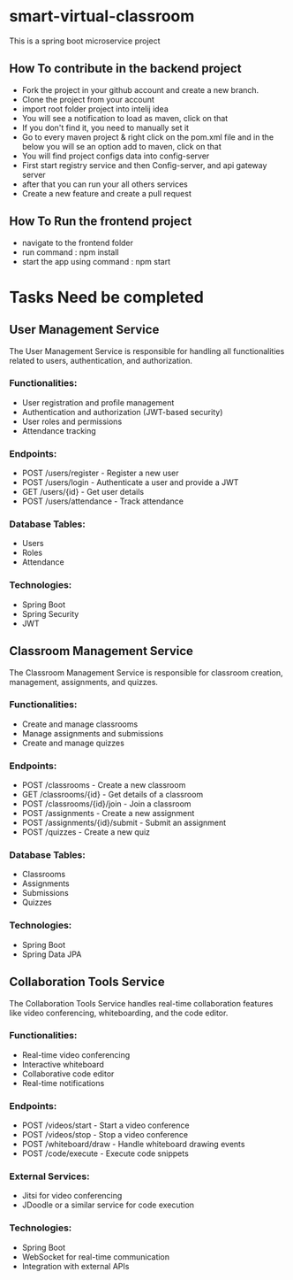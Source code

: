 # smart-virtual-classroom
This is a spring boot microservice project 


## How To contribute in the backend project 

 * Fork the project in your github account and create a new branch.
 * Clone the project from your account
 * import root folder project into intelij idea
 * You will see a notification to load as maven, click on that
 * If you don't find it, you need to manually set it
 * Go to every maven project & right click on the pom.xml file and in the below you will se an option add to maven, click on that
 * You will find project configs data into config-server
 * First start registry service and then Config-server, and api gateway server
 * after that you can run your all others services
 * Create a new feature and create a pull request 

## How To Run the frontend project

 * navigate to the frontend folder
 * run command : npm install
 * start the app using command : npm start



 # Tasks Need be completed 


## User Management Service
The User Management Service is responsible for handling all functionalities related to users, authentication, and authorization.

### Functionalities:
- User registration and profile management
- Authentication and authorization (JWT-based security)
- User roles and permissions
- Attendance tracking

### Endpoints:
- POST /users/register - Register a new user
- POST /users/login - Authenticate a user and provide a JWT
- GET /users/{id} - Get user details
- POST /users/attendance - Track attendance

### Database Tables:
- Users
- Roles
- Attendance

### Technologies:
- Spring Boot
- Spring Security
- JWT

## Classroom Management Service
The Classroom Management Service is responsible for classroom creation, management, assignments, and quizzes.

### Functionalities:
- Create and manage classrooms
- Manage assignments and submissions
- Create and manage quizzes

### Endpoints:
- POST /classrooms - Create a new classroom
- GET /classrooms/{id} - Get details of a classroom
- POST /classrooms/{id}/join - Join a classroom
- POST /assignments - Create a new assignment
- POST /assignments/{id}/submit - Submit an assignment
- POST /quizzes - Create a new quiz

### Database Tables:
- Classrooms
- Assignments
- Submissions
- Quizzes

### Technologies:
- Spring Boot
- Spring Data JPA

## Collaboration Tools Service
The Collaboration Tools Service handles real-time collaboration features like video conferencing, whiteboarding, and the code editor.

### Functionalities:
- Real-time video conferencing
- Interactive whiteboard
- Collaborative code editor
- Real-time notifications

### Endpoints:
- POST /videos/start - Start a video conference
- POST /videos/stop - Stop a video conference
- POST /whiteboard/draw - Handle whiteboard drawing events
- POST /code/execute - Execute code snippets

### External Services:
- Jitsi for video conferencing
- JDoodle or a similar service for code execution

### Technologies:
- Spring Boot
- WebSocket for real-time communication
- Integration with external APIs